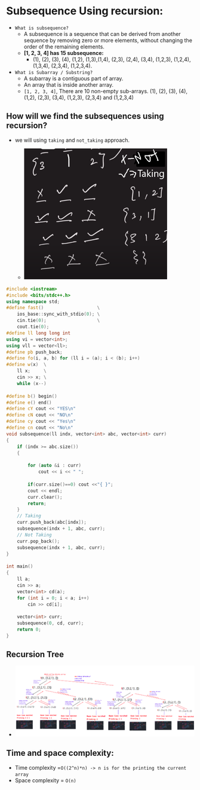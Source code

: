 # Subsequence Using recursion:

- `What is subsequence?`
  - A subsequence is a sequence that can be derived from another sequence by removing zero or more elements, without changing the order of the remaining elements.
  - **[1, 2, 3, 4] has 15 subsequence:**
    - (1), (2), (3), (4), (1,2), (1,3),(1,4), (2,3), (2,4), (3,4), (1,2,3), (1,2,4), (1,3,4), (2,3,4), (1,2,3,4).
- `What is Subarray / Substring?`
  - A subarray is a contiguous part of array.
  - An array that is inside another array.
  - `[1, 2, 3, 4]`, There are 10 non-empty sub-arrays. (1), (2), (3), (4), (1,2), (2,3), (3,4), (1,2,3), (2,3,4) and (1,2,3,4)

## How will we find the subsequences using recursion?

- we will using `taking` and `not_taking` approach.

  - <img src="5-1.png" height
    =350px>

```C++
#include <iostream>
#include <bits/stdc++.h>
using namespace std;
#define fast()                    \
    ios_base::sync_with_stdio(0); \
    cin.tie(0);                   \
    cout.tie(0);
#define ll long long int
using vi = vector<int>;
using vll = vector<ll>;
#define pb push_back;
#define fo(i, a, b) for (ll i = (a); i < (b); i++)
#define w(x)  \
    ll x;     \
    cin >> x; \
    while (x--)

#define b() begin()
#define e() end()
#define cY cout << "YES\n"
#define cN cout << "NO\n"
#define cy cout << "Yes\n"
#define cn cout << "No\n"
void subsequence(ll indx, vector<int> abc, vector<int> curr)
{
    if (indx >= abc.size())
    {

        for (auto &i : curr)
            cout << i << " ";
        
        if(curr.size()==0) cout <<"{ }";
        cout << endl;
        curr.clear();
        return;
    }
    // Taking
    curr.push_back(abc[indx]);
    subsequence(indx + 1, abc, curr);
    // Not Taking
    curr.pop_back();
    subsequence(indx + 1, abc, curr);
}

int main()
{
    ll a;
    cin >> a;
    vector<int> cd(a);
    for (int i = 0; i < a; i++)
        cin >> cd[i];

    vector<int> curr;
    subsequence(0, cd, curr);
    return 0;
}
```

## Recursion Tree

- <img src="5-2.PNG">

## Time and space complexity:
- Time complexity =`O((2^n)*n) -> n is for the printing the current array`
- Space complexity = `O(n)`